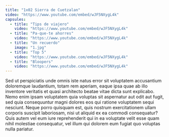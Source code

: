 ```yaml
---
title: "1x02 Sierra de Cuetzalan"
video: "https://www.youtube.com/embed/wJF5NXygL4k"
capsules:
  - title: "Tips de viajero"
    video: "https://www.youtube.com/embed/wJF5NXygL4k"
  - title: "Pa-que-te ahorres"
    video: "https://www.youtube.com/embed/wJF5NXygL4k"
  - title: "Un recuerdo"
    image: "1.jpg"
  - title: "Top 5"
    video: "https://www.youtube.com/embed/wJF5NXygL4k"
  - title: "Bloopers"
    video: "https://www.youtube.com/embed/wJF5NXygL4k"
---
```

Sed ut perspiciatis unde omnis iste natus error sit voluptatem accusantium doloremque laudantium, totam rem aperiam, eaque ipsa quae ab illo inventore veritatis et quasi architecto beatae vitae dicta sunt explicabo. Nemo enim ipsam voluptatem quia voluptas sit aspernatur aut odit aut fugit, sed quia consequuntur magni dolores eos qui ratione voluptatem sequi nesciunt. Neque porro quisquam est, quis nostrum exercitationem ullam corporis suscipit laboriosam, nisi ut aliquid ex ea commodi consequatur? Quis autem vel eum iure reprehenderit qui in ea voluptate velit esse quam nihil molestiae consequatur, vel illum qui dolorem eum fugiat quo voluptas nulla pariatur.
